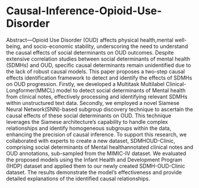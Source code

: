 # Causal-Inference-Opioid-Use-Disorder

Abstract—Opioid Use Disorder (OUD) affects physical health,mental well-being, and socio-economic stability, underscoring the need to understand the causal effects of social determinants on OUD outcomes. Despite extensive correlation studies between social determinants of mental health (SDMHs) and OUD, specific causal determinants remain unidentified due to the lack of robust causal models. This paper proposes a two-step causal effects identification framework to detect and identify the effects of SDMHs on OUD progression. Firstly, we developed a Multitask Multilabel Clinical-Longformer(MMCL) model to detect social determinants of Mental health from clinical notes, effectively processing and identifying relevant SDMHs within unstructured text data. Secondly, we employed a novel Siamese Neural Network(SNN)-based subgroup discovery technique to ascertain the causal effects of these social determinants on OUD. This technique leverages the Siamese architecture’s capability to handle complex relationships and identify homogeneous subgroups within the data, enhancing the precision of causal inference. To support this research, we collaborated with experts to create a new dataset, SDMHOUD-Clinic, comprising social determinants of Mental healthannotated clinical notes and OUD annotations, sub-sampled from the MIMIC-IV dataset. We evaluated the proposed models using the Infant Health and Development Program (IHDP) dataset and applied them to our newly created SDMH-OUD-Clinic dataset. The results demonstrate the model’s effectiveness and provide
detailed explanations of the identified causal relationships.
